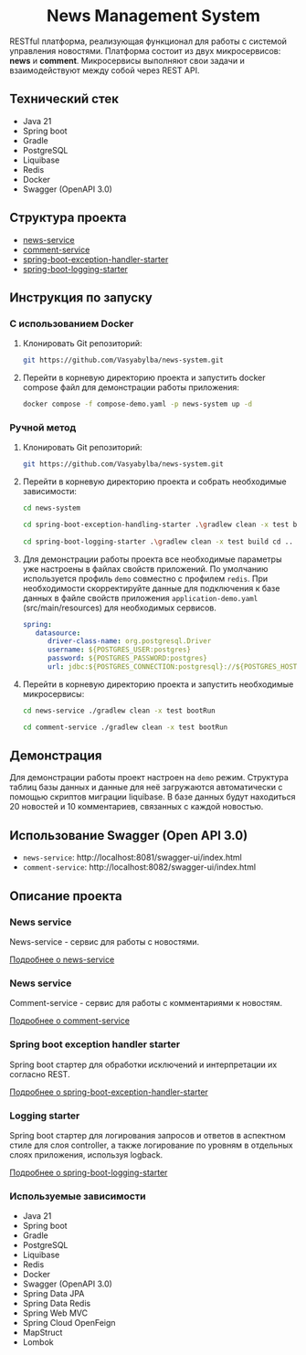<h1 align="center">News Management System</h1>

RESTful платформа, реализующая функционал для работы с системой управления новостями.
Платформа состоит из двух микросервисов: **news** и **comment**.
Микросервисы выполняют свои задачи и взаимодействуют между собой через REST API.

## Технический стек

- Java 21
- Spring boot
- Gradle
- PostgreSQL
- Liquibase
- Redis
- Docker
- Swagger (OpenAPI 3.0)

## Структура проекта

- [news-service](/news-service)
- [comment-service](/comment-service)
- [spring-boot-exception-handler-starter](/spring-boot-exception-handler-starter)
- [spring-boot-logging-starter](/spring-boot-logging-starter)

## Инструкция по запуску

### С использованием Docker

1. Клонировать Git репозиторий:

    ```bash
    git https://github.com/Vasyabylba/news-system.git
    ```

2. Перейти в корневую директорию проекта и запустить docker compose файл для демонстрации работы приложения:

    ```bash
    docker compose -f compose-demo.yaml -p news-system up -d
    ``` 

### Ручной метод

1. Клонировать Git репозиторий:

    ```bash
    git https://github.com/Vasyabylba/news-system.git
    ```

2. Перейти в корневую директорию проекта и собрать необходимые зависимости:

   ```bash
   cd news-system
   
   cd spring-boot-exception-handling-starter .\gradlew clean -x test build cd ..
     
   cd spring-boot-logging-starter .\gradlew clean -x test build cd ..
   ```  

3. Для демонстрации работы проекта все необходимые параметры уже настроены в файлах свойств приложений.
   По умолчанию используется профиль `demo` совместно с профилем `redis`.
   При необходимости скорректируйте данные для подключения к базе данных в файле свойств приложения
   `application-demo.yaml` (src/main/resources) для необходимых сервисов.

   ```yaml
   spring:
      datasource:
         driver-class-name: org.postgresql.Driver
         username: ${POSTGRES_USER:postgres}
         password: ${POSTGRES_PASSWORD:postgres}
         url: jdbc:${POSTGRES_CONNECTION:postgresql}://${POSTGRES_HOST:db-news-system:5432}/${POSTGRES_DB:news_system}   
   ```

4. Перейти в корневую директорию проекта и запустить необходимые микросервисы:

   ```bash
   cd news-service ./gradlew clean -x test bootRun
   
   cd comment-service ./gradlew clean -x test bootRun
   ```

## Демонстрация

Для демонстрации работы проект настроен на `demo` режим. Структура таблиц базы данных и данные для неё загружаются
автоматически с помощью скриптов миграции liquibase. В базе данных будут находиться 20 новостей и 10 комментариев,
связанных с каждой новостью.

## Использование Swagger (Open API 3.0)

- `news-service`: http://localhost:8081/swagger-ui/index.html
- `comment-service`: http://localhost:8082/swagger-ui/index.html

## Описание проекта

### News service

News-service - сервис для работы с новостями.

[Подробнее о news-service](/news-service)

### News service

Comment-service - сервис для работы с комментариями к новостям.

[Подробнее о comment-service](/comment-service)

### Spring boot exception handler starter

Spring boot стартер для обработки исключений и интерпретации их согласно REST.

[Подробнее о spring-boot-exception-handler-starter](/spring-boot-exception-handler-starter)

### Logging starter

Spring boot стартер для логирования запросов и ответов в аспектном стиле для слоя controller, а
также логирование по уровням в отдельных слоях приложения, используя logback.

[Подробнее о spring-boot-logging-starter](/spring-boot-logging-starter)

### Используемые зависимости

- Java 21
- Spring boot
- Gradle
- PostgreSQL
- Liquibase
- Redis
- Docker
- Swagger (OpenAPI 3.0)
- Spring Data JPA
- Spring Data Redis
- Spring Web MVC
- Spring Cloud OpenFeign
- MapStruct
- Lombok